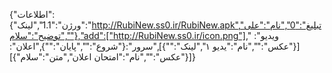 {"اطلاعات":{"ورژن":"1.1","لینک":"http://RubiNew.ss0.ir/RubiNew.apk","تبلیغ":"0","نام":"علی","توضیح":"سلام"},"add":["http://RubiNew.ss0.ir/icon.png"]," ویدیو":[{"عکس":"","نام":"یدیو ۱","لینک":""}],"سرور":{"شروع":"","پایان":""},"اعلان":[{"عکس":"","نام":"امتحان اعلان","متن":"سلام"}]}